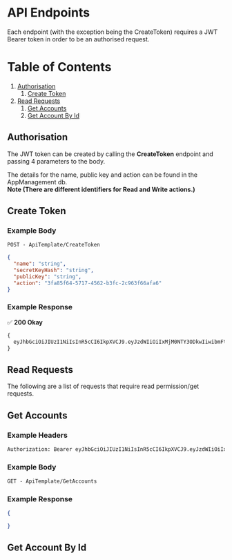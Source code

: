 # API Endpoints
Each endpoint (with the exception being the CreateToken) requires a JWT Bearer token in order to be an authorised request.

# Table of Contents
1. [Authorisation](#authorisation)
    1. [Create Token](#createtoken)
2. [Read Requests](#readrequests)
    1. [Get Accounts](#getaccounts)
    2. [Get Account By Id](#getaccountbyid)

## Authorisation
The JWT token can be created by calling the **CreateToken** endpoint and passing 4 parameters to the body.

The details for the name, public key and action can be found in the AppManagement db.\
**Note (There are different identifiers for Read and Write actions.)**

## Create Token <a name="createtoken"></a>
### Example Body
```diff
POST - ApiTemplate/CreateToken
```

```json
{
  "name": "string",
  "secretKeyHash": "string",
  "publicKey": "string",
  "action": "3fa85f64-5717-4562-b3fc-2c963f66afa6"
}
```
### Example Response

✅ **200 Okay**
```diff
{
  eyJhbGciOiJIUzI1NiIsInR5cCI6IkpXVCJ9.eyJzdWIiOiIxMjM0NTY3ODkwIiwibmFtZSI6IkpvaG4gRG9lIiwiaWF0IjoxNTE2MjM5MDIyfQ.nXr32i0IbYSD7V3EKhyA1eA3_Lz28POavdBiPP0xKg8
}
```

## Read Requests <a name="readrequests"></a> 
The following are a list of requests that require read permission/get requests.

## Get Accounts <a name="getaccounts"></a>
### Example Headers
```diff
Authorization: Bearer eyJhbGciOiJIUzI1NiIsInR5cCI6IkpXVCJ9.eyJzdWIiOiIxMjM0NTY3ODkwIiwibmFtZSI6IkpvaG4gRG9lIiwiaWF0IjoxNTE2MjM5MDIyfQ.nXr32i0IbYSD7V3EKhyA1eA3_Lz28POavdBiPP0xKg8
```

### Example Body
```diff
GET - ApiTemplate/GetAccounts
```
### Example Response
```json
{
  
}
```


## Get Account By Id <a name="getaccountbyid"></a>
